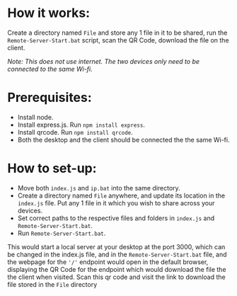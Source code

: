 # How it works:
Create a directory named ```File``` and store any 1 file in it to be shared, run the ```Remote-Server-Start.bat``` script, scan the QR Code, download the file on the client.

*Note: This does not use internet. The two devices only need to be connected to the same Wi-fi.*

# Prerequisites:
* Install node.
* Install express.js. Run ```npm install express```.
* Install qrcode. Run ```npm install qrcode```.
* Both the desktop and the client should be connected the the same Wi-fi.

# How to set-up:
* Move both ```index.js``` and ```ip.bat``` into the same directory.
* Create a directory named ```File``` anywhere, and update its location in the ```index.js``` file. Put any 1 file in it which you wish to share across your devices.
* Set correct paths to the respective files and folders in ```index.js``` and ```Remote-Server-Start.bat```.
* Run ```Remote-Server-Start.bat```.

This would start a local server at your desktop at the port 3000, which can be changed in the index.js file, and in the ```Remote-Server-Start.bat``` file, and the webpage for the ```'/'``` endpoint would open in the default browser, displaying the QR Code for the endpoint which would download the file the the client when visited. Scan this qr code and visit the link to download the file stored in the ```File``` directory
